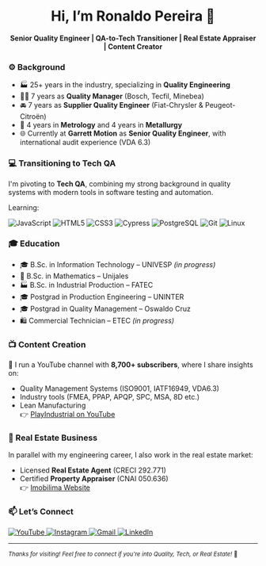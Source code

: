 <h1 align="center">Hi, I’m Ronaldo Pereira 👋</h1>

<p align="center">
  <strong>Senior Quality Engineer | QA-to-Tech Transitioner | Real Estate Appraiser | Content Creator</strong><br>
</p>

### ⚙️ Background

- 🏭 25+ years in the industry, specializing in **Quality Engineering**
- 👨‍🔧 7 years as **Quality Manager** (Bosch, Tecfil, Minebea)
- 🚘 7 years as **Supplier Quality Engineer** (Fiat-Chrysler & Peugeot-Citroën)
- 🧪 4 years in **Metrology** and 4 years in **Metallurgy**
- 🌐 Currently at **Garrett Motion** as **Senior Quality Engineer**, with international audit experience (VDA 6.3)

### 💻 Transitioning to Tech QA

I'm pivoting to **Tech QA**, combining my strong background in quality systems with modern tools in software testing and automation.

Learning:

![JavaScript](https://img.shields.io/badge/JavaScript-F7DF1E?style=for-the-badge&logo=javascript&logoColor=000)
![HTML5](https://img.shields.io/badge/HTML5-E34F26?style=for-the-badge&logo=html5&logoColor=fff)
![CSS3](https://img.shields.io/badge/CSS3-1572B6?style=for-the-badge&logo=css3&logoColor=fff)
![Cypress](https://img.shields.io/badge/Cypress-17202C?style=for-the-badge&logo=cypress&logoColor=white)
![PostgreSQL](https://img.shields.io/badge/PostgreSQL-4169E1?style=for-the-badge&logo=postgresql&logoColor=white)
![Git](https://img.shields.io/badge/Git-F05032?style=for-the-badge&logo=git&logoColor=fff)
![Linux](https://img.shields.io/badge/Linux-FCC624?style=for-the-badge&logo=linux&logoColor=000)

### 🎓 Education

- 🎓 B.Sc. in Information Technology – UNIVESP *(in progress)*  
- 📐 B.Sc. in Mathematics – Unijales  
- 🏭 B.Sc. in Industrial Production – FATEC  
- 🎓 Postgrad in Production Engineering – UNINTER  
- 🎓 Postgrad in Quality Management – Oswaldo Cruz  
- 🛍️ Commercial Technician – ETEC *(in progress)*  

### 📺 Content Creation

🎥 I run a YouTube channel with **8,700+ subscribers**, where I share insights on:
- Quality Management Systems (ISO9001, IATF16949, VDA6.3)
- Industry tools (FMEA, PPAP, APQP, SPC, MSA, 8D etc.)
- Lean Manufacturing  
👉 [PlayIndustrial on YouTube](https://www.youtube.com/@PlayIndustrial)

### 🏡 Real Estate Business

In parallel with my engineering career, I also work in the real estate market:
- Licensed **Real Estate Agent** (CRECI 292.771)
- Certified **Property Appraiser** (CNAI 050.636)  
👉 [Imobilima Website](https://imobilima.wordpress.com/)

### 📫 Let’s Connect

<div>
  <a href="https://www.youtube.com/@PlayIndustrial" target="_blank">
    <img src="https://img.shields.io/badge/YouTube-FF0000?style=for-the-badge&logo=youtube&logoColor=white" alt="YouTube"/>
  </a>
  <a href="https://www.instagram.com/imoblima/" target="_blank">
    <img src="https://img.shields.io/badge/Instagram-%23E4405F?style=for-the-badge&logo=instagram&logoColor=white" alt="Instagram"/>
  </a>
  <a href="mailto:ronaldo.lp.oficial@gmail.com">
    <img src="https://img.shields.io/badge/Gmail-D14836?style=for-the-badge&logo=gmail&logoColor=white" alt="Gmail"/>
  </a>
  <a href="https://www.linkedin.com/in/qualidade-sqe-lean-eqf-fmea-vda-auditor-iso/" target="_blank">
    <img src="https://img.shields.io/badge/LinkedIn-%230077B5?style=for-the-badge&logo=linkedin&logoColor=white" alt="LinkedIn"/>
  </a>
</div>

---

<sub>*Thanks for visiting! Feel free to connect if you're into Quality, Tech, or Real Estate!* 🤝</sub>
